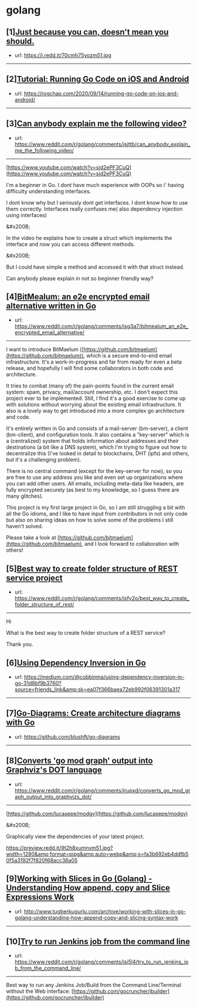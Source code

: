 # golang
## [1][Just because you can, doesn't mean you should.](https://www.reddit.com/r/golang/comments/is81vi/just_because_you_can_doesnt_mean_you_should/)
- url: https://i.redd.it/70cmh75yozm51.jpg
---

## [2][Tutorial: Running Go Code on iOS and Android](https://www.reddit.com/r/golang/comments/isk65w/tutorial_running_go_code_on_ios_and_android/)
- url: https://rogchap.com/2020/09/14/running-go-code-on-ios-and-android/
---

## [3][Can anybody explain me the following video?](https://www.reddit.com/r/golang/comments/isjttb/can_anybody_explain_me_the_following_video/)
- url: https://www.reddit.com/r/golang/comments/isjttb/can_anybody_explain_me_the_following_video/
---
[https://www.youtube.com/watch?v=sjd2ePF3CuQ](https://www.youtube.com/watch?v=sjd2ePF3CuQ)

I'm  a beginner in Go. I dont have much experience with OOPs so i' having difficulty understanding interfaces.

I dont know why but I seriously dont get interfaces. I dont know how to use them correctly. Interfaces really confuses me( also dependency injection using interfaces)

&amp;#x200B;

In the video he explains how to create a struct which implements the interface and now you can access different methods.

&amp;#x200B;

But I could have simple a method and accessed it with that struct instead.

Can anybody please explain in not so beginner friendly way?
## [4][BitMealum: an e2e encrypted email alternative written in Go](https://www.reddit.com/r/golang/comments/isg3a7/bitmealum_an_e2e_encrypted_email_alternative/)
- url: https://www.reddit.com/r/golang/comments/isg3a7/bitmealum_an_e2e_encrypted_email_alternative/
---
I want to introduce BitMaelum ([https://github.com/bitmaelum](https://github.com/bitmaelum)), which is a secure end-to-end email infrastructure. It's a work-in-progress and far from ready for even a beta release, and hopefully I will find some collaborators in both code and architecture.

It tries to combat (many of) the pain-points found in the current email system: spam, privacy, mail/account ownership, etc. I don't expect this project ever to be implemented. Still, I find it's a good exercise to come up with solutions without worrying about the existing email infrastructure. It also is a lovely way to get introduced into a more complex go architecture and code.

It's entirely written in Go and consists of a mail-server (bm-server), a client (bm-client), and configuration tools. It also contains a "key-server" which is a (centralized) system that holds information about addresses and their destinations (a bit like a DNS system), which I'm trying to figure out how to decentralize this (I've looked in detail to blockchains, DHT (ipfs) and others, but it's a challenging problem).

There is no central command (except for the key-server for now), so you are free to use any address you like and even set up organizations where you can add other users. All emails, including meta-data like headers, are fully encrypted securely (as best to my knowledge, so I guess there are many glitches).

This project is my first large project in Go, so I am still struggling a bit with all the Go idioms, and I like to have input from contributors in not only code but also on sharing ideas on how to solve some of the problems I still haven't solved.

Please take a look at [https://github.com/bitmaelum](https://github.com/bitmaelum), and I look forward to collaboration with others!
## [5][Best way to create folder structure of REST service project](https://www.reddit.com/r/golang/comments/isfv2o/best_way_to_create_folder_structure_of_rest/)
- url: https://www.reddit.com/r/golang/comments/isfv2o/best_way_to_create_folder_structure_of_rest/
---
Hi

What is the best way to create folder structure of a REST service?

Thank you.
## [6][Using Dependency Inversion in Go](https://www.reddit.com/r/golang/comments/isk490/using_dependency_inversion_in_go/)
- url: https://medium.com/@cobbinma/using-dependency-inversion-in-go-31d8bf9b3760?source=friends_link&amp;sk=ea07f366baea72eb992f06391301a317
---

## [7][Go-Diagrams: Create architecture diagrams with Go](https://www.reddit.com/r/golang/comments/is8eo9/godiagrams_create_architecture_diagrams_with_go/)
- url: https://github.com/blushft/go-diagrams
---

## [8][Converts 'go mod graph' output into Graphviz's DOT language](https://www.reddit.com/r/golang/comments/irupxd/converts_go_mod_graph_output_into_graphvizs_dot/)
- url: https://www.reddit.com/r/golang/comments/irupxd/converts_go_mod_graph_output_into_graphvizs_dot/
---
[https://github.com/lucasepe/modgv](https://github.com/lucasepe/modgv)

&amp;#x200B;

Graphically view the dependencies of your latest project.

https://preview.redd.it/9t2h8xumnvm51.jpg?width=1280&amp;format=pjpg&amp;auto=webp&amp;s=fa3b692eb4ddfb50f5a3192f7f820f68acc36a05
## [9][Working with Slices in Go (Golang) - Understanding How append, copy and Slice Expressions Work](https://www.reddit.com/r/golang/comments/is42mo/working_with_slices_in_go_golang_understanding/)
- url: http://www.tugberkugurlu.com/archive/working-with-slices-in-go-golang-understanding-how-append-copy-and-slicing-syntax-work
---

## [10][Try to run Jenkins job from the command line](https://www.reddit.com/r/golang/comments/isi5l4/try_to_run_jenkins_job_from_the_command_line/)
- url: https://www.reddit.com/r/golang/comments/isi5l4/try_to_run_jenkins_job_from_the_command_line/
---
Best way to run any Jenkins Job/Build from the Command Line/Terminal without the Web interface: [https://github.com/gocruncher/jbuilder](https://github.com/gocruncher/jbuilder)
